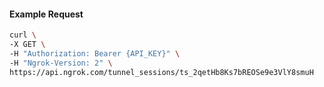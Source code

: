 <!-- Code generated for API Clients. DO NOT EDIT. -->

#### Example Request

```bash
curl \
-X GET \
-H "Authorization: Bearer {API_KEY}" \
-H "Ngrok-Version: 2" \
https://api.ngrok.com/tunnel_sessions/ts_2qetHb8Ks7bREOSe9e3VlY8smuH
```
